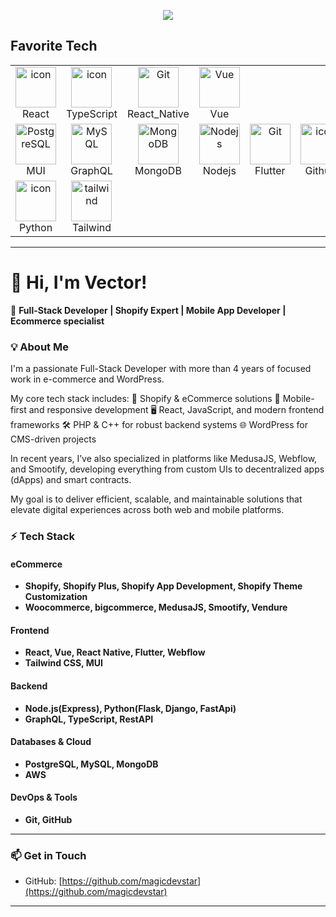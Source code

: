 <p align="center">
  <a href="https://github.com/magicdevstar"><img
      src="https://readme-typing-svg.herokuapp.com/?lines=Shopify%20developer;Web%20and%20mobile%20master;Senior%20Software%20Engineer;Always%20learning%20new%20tech&font=Pacifico&center=true&width=650&height=120&color=58a6ff&vCenter=true&size=45%22"></a>
</p>

<h2 align="left" id="macropower-tech">Favorite Tech</h2>

<table align="center">
  <tr>
    <td align="center" width="96">
      <a href="https://react.dev/">
        <img src="https://techstack-generator.vercel.app/react-icon.svg" alt="icon" width="65" height="65" />
      </a>
      <br>React
    </td>
    <td align="center" width="96">
      <a href="https://www.typescriptlang.org/">
        <img src="https://techstack-generator.vercel.app/ts-icon.svg" alt="icon" width="65" height="65" />
      </a>
      <br>TypeScript
    <td align="center" width="96">
      <a href="https://reactnative.dev/">
        <img src="https://reactnative.dev/img/header_logo.svg" width="65" height="65" alt="Git" />
      </a>
      <br>React_Native
    </td>
    <td align="center" width="96">
      <a href="https://vuejs.org/">
        <img src="https://skillicons.dev/icons?i=vue" width="65" height="65" alt="Vue" />
      </a>
      <br>Vue
    </td>
  </tr>
    <td align="center" width="96">
      <a href="https://mui.com/">
        <img src="https://skillicons.dev/icons?i=mui" width="65" height="65" alt="PostgreSQL" />
      </a>
      <br>MUI
    </td>
    <td align="center" width="96">
      <a href="https://graphql.org/">
        <img src="https://skillicons.dev/icons?i=graphql" width="65" height="65" alt="MySQL" />
      </a>
      <br>GraphQL
    </td>
    <td align="center" width="96">
      <a href="https://www.mongodb.com/">
        <img src="https://skillicons.dev/icons?i=mongodb" width="65" height="65" alt="MongoDB" />
      </a>
      <br>MongoDB
    </td>
    <td align="center" width="96"> 
      <a href="https://nodejs.org/en">
        <img src="https://skillicons.dev/icons?i=nodejs" width="65" height="65" alt="Nodejs" />
      </a>
      <br>Nodejs
    </td>
    <td align="center" width="96">
      <a href="https://flutter.dev/">
        <img src="https://docs.flutter.dev/assets/images/branding/flutter/logo/default.svg" width="65" height="65" alt="Git" />
      </a>
      <br>Flutter
    </td>
    <td align="center" width="96">
      <a href="https://www.shopify.com/">
        <img src="https://techstack-generator.vercel.app/github-icon.svg" alt="icon" width="65" height="65" />
      </a>
      <br>Github
    </td>
  </tr>
  <tr>
    <td align="center" width="96">
      <a href="https://www.python.org/">
        <img src="https://techstack-generator.vercel.app/python-icon.svg" alt="icon" width="65" height="65" />
      </a>
      <br>Python
    </td>
    <td align="center" width="96">
      <a href="https://tailwindcss.com/">
        <img src="https://skillicons.dev/icons?i=tailwind" width="65" height="65" alt="tailwind" />
      </a>
      <br>Tailwind
    </td>
  </tr>
</table>

---

# 👋 Hi, I'm Vector!

🚀 **Full-Stack Developer | Shopify Expert | Mobile App Developer | Ecommerce specialist**

### 💡 About Me

I'm a passionate Full-Stack Developer with more than 4 years of focused work in e-commerce and WordPress.

My core tech stack includes:
🛒 Shopify & eCommerce solutions
📱 Mobile-first and responsive development
🖥️ React, JavaScript, and modern frontend frameworks
🛠️ PHP & C++ for robust backend systems
🌐 WordPress for CMS-driven projects

In recent years, I’ve also specialized in platforms like MedusaJS, Webflow, and Smootify, developing everything from custom UIs to decentralized apps (dApps) and smart contracts.

My goal is to deliver efficient, scalable, and maintainable solutions that elevate digital experiences across both web and mobile platforms.

### ⚡ Tech Stack

#### **eCommerce**

- **Shopify, Shopify Plus, Shopify App Development, Shopify Theme Customization**
- **Woocommerce, bigcommerce, MedusaJS, Smootify, Vendure**

#### **Frontend**

- **React, Vue, React Native, Flutter, Webflow**
- **Tailwind CSS, MUI**

#### **Backend**

- **Node.js(Express), Python(Flask, Django, FastApi)**
- **GraphQL, TypeScript, RestAPI**

#### **Databases & Cloud**

- **PostgreSQL, MySQL, MongoDB**
- **AWS**

#### **DevOps & Tools**

- **Git, GitHub**

---

### 📫 Get in Touch

- GitHub: [https://github.com/magicdevstar](https://github.com/magicdevstar)

---
